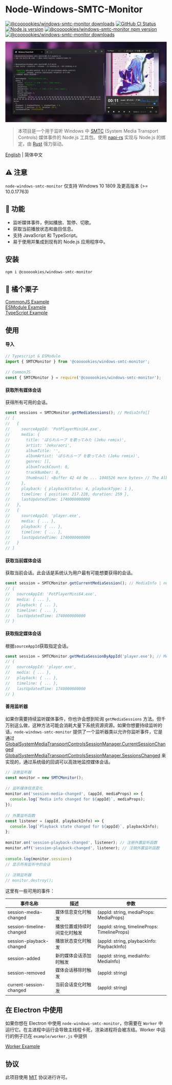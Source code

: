# Node-Windows-SMTC-Monitor

<a href="https://github.com/LeagueTavern/node-windows-smtc-monitor/issues"><img src="https://img.shields.io/github/issues/LeagueTavern/node-windows-smtc-monitor?style=for-the-badge" alt="@coooookies/windows-smtc-monitor downloads"></a>
<a href="https://github.com/LeagueTavern/node-windows-smtc-monitor/actions"><img alt="GitHub CI Status" src="https://img.shields.io/github/actions/workflow/status/LeagueTavern/node-windows-smtc-monitor/CI.yml?style=for-the-badge"></a>
<a href="https://nodejs.org/en/about/releases/"><img src="https://img.shields.io/node/v/%40coooookies%2Fwindows-smtc-monitor?style=for-the-badge" alt="Node.js version"></a>
<a href="https://www.npmjs.com/package/@coooookies/windows-smtc-monitor"><img src="https://img.shields.io/npm/v/@coooookies/windows-smtc-monitor.svg?style=for-the-badge&sanitize=true" alt="@coooookies/windows-smtc-monitor npm version"></a>
<a href="https://npmcharts.com/compare/@coooookies/windows-smtc-monitor?minimal=true"><img src="https://img.shields.io/npm/dm/@coooookies/windows-smtc-monitor.svg?style=for-the-badge&sanitize=true" alt="@coooookies/windows-smtc-monitor downloads"></a>

![Screenshot](docs/screenshot-1.png)

> 本项目是一个用于监听 Windows 中 [SMTC](https://learn.microsoft.com/en-us/uwp/api/windows.media.control.globalsystemmediatransportcontrolssessionmanager?view=winrt-26100) (System Media Transport Controls) 媒体事件的 Node.js 工具包。使用 [napi-rs](https://napi.rs/) 实现与 Node.js 的绑定，由 [Rust](https://www.rust-lang.org/) 强力驱动。

[English](./README.md) | 简体中文

## ⚠️ 注意

`node-windows-smtc-monitor` 仅支持 Windows 10 1809 及更高版本 (>= 10.0.17763)

## 🚀 功能

- 监听媒体事件，例如播放、暂停、切歌。
- 获取当前播放状态和曲目信息。
- 支持 JavaScript 和 TypeScript。
- 易于使用并集成到现有的 Node.js 应用程序中。

## 安装

```shell
npm i @coooookies/windows-smtc-monitor
```

## 🍊 橘个栗子

[CommonJS Example](example/index.js) <br />
[ESModule Example](example/index.mjs) <br />
[TypeScript Example](example/index.ts) <br />

## 使用

#### 导入

```Typescript
// Typescript & ESModule
import { SMTCMonitor } from '@coooookies/windows-smtc-monitor';

// CommonJS
const { SMTCMonitor } = require('@coooookies/windows-smtc-monitor');
```

#### 获取所有媒体会话

获得所有可用的会话。

```Typescript
const sessions = SMTCMonitor.getMediaSessions(); // MediaInfo[]
// [
//   {
//     sourceAppId: 'PotPlayerMini64.exe',
//     media: {
//       title: 'ぱられループ を歌ってみた (Jeku remix)',
//       artist: 'Jeku/aori',
//       albumTitle: '',
//       albumArtist: 'ぱられループ を歌ってみた (Jeku remix)',
//       genres: [],
//       albumTrackCount: 0,
//       trackNumber: 0,
//       thumbnail: <Buffer 42 4d 0e ... 1048526 more bytes> // The Album Cover/Thumbnail in Buffer
//     },
//     playback: { playbackStatus: 4, playbackType: 1 },
//     timeline: { position: 217.228, duration: 259 },
//     lastUpdatedTime: 1740000000000
//   },
//   {
//     sourceAppId: 'player.exe',
//     media: { ... },
//     playback: { ... },
//     timeline: { ... },
//     lastUpdatedTime: 1740000000000
//   }
// ]
```

#### 获取当前媒体会话

获取当前会话。此会话是系统认为用户最有可能想要获得的会话。

```Typescript
const session = SMTCMonitor.getCurrentMediaSession(); // MediaInfo | null
// {
//   sourceAppId: 'PotPlayerMini64.exe',
//   media: { ... },
//   playback: { ... },
//   timeline: { ... },
//   lastUpdatedTime: 1740000000000
// }
```

#### 获取指定媒体会话

根据`sourceAppId`获取指定会话。

```Typescript
const session = SMTCMonitor.getMediaSessionByAppId('player.exe'); // MediaInfo | null
// {
//   sourceAppId: 'player.exe',
//   media: { ... },
//   playback: { ... },
//   timeline: { ... },
//   lastUpdatedTime: 1740000000000
// }
```

#### 善用监听器

如果你需要持续监听媒体事件，你也许会想到轮询 `getMediaSessions` 方法。但千万别这么做，这种方法可能会消耗大量下系统资源资源。如果你想要持续监听的话，`node-windows-smtc-monitor` 提供了一个监听器类以允许你监听事件，它是通过 [GlobalSystemMediaTransportControlsSessionManager.CurrentSessionChanged](https://learn.microsoft.com/en-us/uwp/api/windows.media.control.globalsystemmediatransportcontrolssessionmanager.currentsessionchanged?view=winrt-26100)
[GlobalSystemMediaTransportControlsSessionManager.SessionsChanged](https://learn.microsoft.com/en-us/uwp/api/windows.media.control.globalsystemmediatransportcontrolssessionmanager.sessionschanged?view=winrt-26100) 来实现的，通过系统级的回调可以高效地监控媒体会话。

```Typescript
// 注册监听器
const monitor = new SMTCMonitor();

// 监听媒体信息变化
monitor.on('session-media-changed', (appId, mediaProps) => {
  console.log(`Media info changed for ${appId}`, mediaProps);
});

// 外置监听函数
const listener = (appId, playbackInfo) => {
  console.log(`Playback state changed for ${appId}`, playbackInfo);
};

monitor.on('session-playback-changed', listener); // 注册外置监听函数
monitor.off('session-playback-changed', listener); // 注销外置监听函数

console.log(monitor.sessions)
// 显示所有监听中的会话

// 注销监听器
// monitor.destroy();
```

这里有一些可用的事件：

| 事件名称                 | 描述                         | 参数                                          |
| ------------------------ | ---------------------------- | --------------------------------------------- |
| session-media-changed    | 媒体信息变化时触发           | (appId: string, mediaProps: MediaProps)       |
| session-timeline-changed | 播放位置或持续时间变化时触发 | (appId: string, timelineProps: TimelineProps) |
| session-playback-changed | 播放状态变化时触发           | (appId: string, playbackInfo: PlaybackInfo)   |
| session-added            | 新的媒体会话添加时触发       | (appId: string, mediaInfo: MediaInfo)         |
| session-removed          | 媒体会话移除时触发           | (appId: string)                               |
| current-session-changed  | 当前会话变化时触发           | (appId: string)                               |

## 在 Electron 中使用

如果你想在 Electron 中使用 `node-windows-smtc-monitor`，你需要在 `Worker` 中运行它。在主进程中运行会导致主线程卡死，渲染进程将会被冻结。Worker 中运行的例子已在 `example/worker.js` 中提供<br />

[Worker Example](example/worker.js)

## 协议

此项目使用 [MIT](LICENSE) 协议进行许可。
